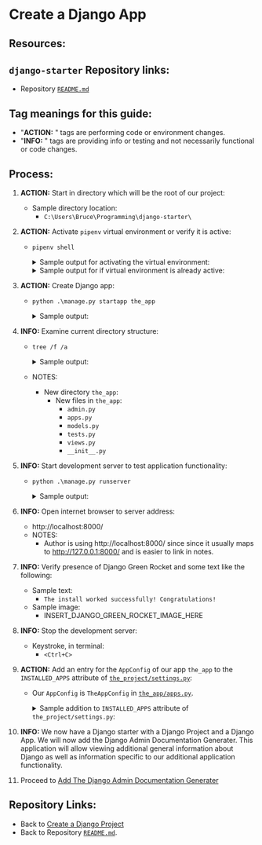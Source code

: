 # Create a Django App

## Resources:

## `django-starter` Repository links:
* Repository [`README.md`](../README.md)

## Tag meanings for this guide:
* "**ACTION:** " tags are performing code or environment changes.
* "**INFO:** " tags are providing info or testing and not necessarily functional or code changes.


## Process:

1. **ACTION:** Start in directory which will be the root of our project:
    * Sample directory location:
        * `C:\Users\Bruce\Programming\django-starter\`

1. **ACTION:** Activate `pipenv` virtual environment or verify it is active:
    * `pipenv shell`
        <details>
        <summary>Sample output for activating the virtual environment:</summary>

            PS C:\Users\Bruce\Programming\django-starter> pipenv shell
            Launching subshell in virtual environment...
            PowerShell 7.2.6
            Copyright (c) Microsoft Corporation.

            https://aka.ms/powershell
            Type 'help' to get help.

            PS C:\Users\Bruce\Programming\django-starter>
        </details>

        <details>
        <summary>Sample output for if virtual environment is already active:</summary>

            PS C:\Users\Bruce\Programming\django-starter> pipenv shell
            Shell for C:\Users\Bruce\.virtualenvs\django-starter-sM6xjp8- already activated.
            No action taken to avoid nested environments.
            PS C:\Users\Bruce\Programming\django-starter>
        </details>

1. **ACTION:** Create Django app:
    * `python .\manage.py startapp the_app`
        <details>
        <summary>Sample output:</summary>

            PS C:\Users\Bruce\Programming\django-starter> python .\manage.py startapp the_app
            PS C:\Users\Bruce\Programming\django-starter>
        </details>
    
1. **INFO:** Examine current directory structure:
    * `tree /f /a`
        <details>
        <summary>Sample output:</summary>

            PS C:\Users\Bruce\Programming\django-starter> tree /f /a
            Folder PATH listing for volume OS
            Volume serial number is CC00-DD12
            C:.
            |   .gitignore
            |   db.sqlite3
            |   LICENSE
            |   manage.py
            |   Pipfile
            |   Pipfile.lock
            |   README.md
            |
            +---notes
            |       00_useful_commands_and_links.md
            |       01_how_to_create_this_repository.md
            |       02_create_virtual_environment.md
            |       03_create_django_project.md
            |       04_create_django_app.md
            |
            +---the_app
            |   |   admin.py
            |   |   apps.py
            |   |   models.py
            |   |   tests.py
            |   |   views.py
            |   |   __init__.py
            |   |
            |   \---migrations
            |           __init__.py
            |
            \---the_project
                    asgi.py
                    settings.py
                    urls.py
                    wsgi.py
                    __init__.py

            PS C:\Users\Bruce\Programming\django-starter>
        </details>
    * NOTES:
        * New directory `the_app`:
            * New files in `the_app`:
                * `admin.py`
                * `apps.py`
                * `models.py`
                * `tests.py`
                * `views.py`
                * `__init__.py`

1. **INFO:** Start development server to test application functionality:
    * `python .\manage.py runserver`
        <details>
        <summary>Sample output:</summary>

            PS C:\Users\Bruce\Programming\django-starter> python .\manage.py runserver
            Watching for file changes with StatReloader
            Performing system checks...

            System check identified no issues (0 silenced).

            You have 18 unapplied migration(s). Your project may not work properly until you apply the migrations for app(s): admin, auth, contenttypes, sessions.
            Run 'python manage.py migrate' to apply them.
            September 17, 2022 - 21:26:21
            Django version 4.0, using settings 'the_project.settings'
            Starting development server at http://127.0.0.1:8000/
            Quit the server with CTRL-BREAK.
        </details>

1. **INFO:** Open internet browser to server address:
    * http://localhost:8000/
    * NOTES:
        * Author is using http://localhost:8000/ since since it usually maps to http://127.0.0.1:8000/ and is easier to link in notes.

1. **INFO:** Verify presence of Django Green Rocket and some text like the following:
    * Sample text:
        * `The install worked successfully! Congratulations!`
    * Sample image:
        * INSERT_DJANGO_GREEN_ROCKET_IMAGE_HERE

1. **INFO:** Stop the development server:
    * Keystroke, in terminal:
        * `<Ctrl+C>`

1. **ACTION:** Add an entry for the `AppConfig` of our app `the_app` to the `INSTALLED_APPS` attribute of [`the_project/settings.py`](../the_project/settings.py):
    * Our `AppConfig` is `TheAppConfig` in [`the_app/apps.py`](../the_app/apps.py).
        <details>
        <summary>Sample addition to <code>INSTALLED_APPS</code> attribute of <code>the_project/settings.py</code>:</summary>

            INSTALLED_APPS = [
                #...
                'the_app.apps.TheAppConfig',
                #...
            ]
        </details>

1. **INFO:** We now have a Django starter with a Django Project and a Django App. We will now add the Django Admin Documentation Generater. This application will allow viewing additional general information about Django as well as information specific to our additional application functionality.

1. Proceed to [Add The Django Admin Documentation Generater](./05_add_django_admin_documentation_generator.md)


## Repository Links:
* Back to [Create a Django Project](./03_create_django_project.md)
* Back to Repository [`README.md`](../README.md).

